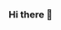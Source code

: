 ### Hi there 👋

<!--
**owoeye-babatunde/owoeye-babatunde** is a ✨ _special_ ✨ repository because its `README.md` (this file) appears on your GitHub profile.![1662326080282](https://github.com/owoeye-babatunde/owoeye-babatunde/assets/74650901/863955ef-ab3d-423f-ae19-7680ff1bb178)


Here are some ideas to get you started:

- 🔭 I’m currently working on a ersonal ML project.
- 🌱 I’m currently Machine Learning learning systems architecture.
- 👯 I’m looking to collaborate on interesting projects.
- 🤔 I’m looking for help with entry level Machine Learning engineer role
- 📫 How to reach me: https://www.linkedin.com/in/babatunde-owoeye-4a20b5173/ and https://twitter.com/OWOEYEBABATUND3
- 😄 Pronouns: He/Him
- ⚡ Fun fact: I love delicious ramen.
-->
